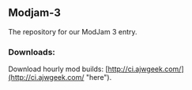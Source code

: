 ## Modjam-3 ##
The repository for our ModJam 3 entry.

### Downloads: ###
Download hourly mod builds: [http://ci.ajwgeek.com/](http://ci.ajwgeek.com/ "here").